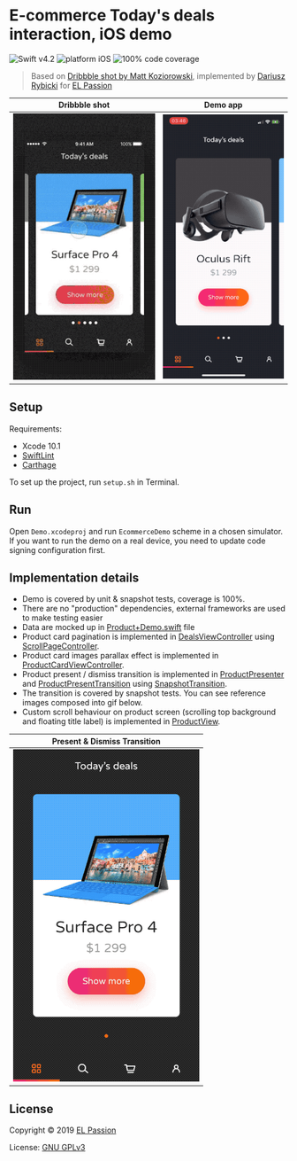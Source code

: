 # E-commerce Today's deals interaction, iOS demo

![Swift v4.2](https://img.shields.io/badge/swift-v4.2-orange.svg)
![platform iOS](https://img.shields.io/badge/platform-iOS-blue.svg)
![100% code coverage](https://img.shields.io/badge/covergage-100%25-success.svg)

> Based on [Dribbble shot by Matt Koziorowski](https://dribbble.com/shots/3116611-E-commerce-Today-s-deals-interaction), implemented by [Dariusz Rybicki](https://github.com/darrarski) for [EL Passion](https://www.elpassion.com)

|Dribbble shot|Demo app|
|:-:|:-:|
|[![Shot](Misc/shot.gif)](https://dribbble.com/shots/3116611-E-commerce-Today-s-deals-interaction)|![Preview](Misc/preview.gif)|

## Setup

Requirements: 

- Xcode 10.1
- [SwiftLint](https://github.com/realm/SwiftLint)
- [Carthage](https://github.com/Carthage/Carthage)

To set up the project, run `setup.sh` in Terminal.

## Run

Open `Demo.xcodeproj` and run `EcommerceDemo` scheme in a chosen simulator. If you want to run the demo on a real device, you need to update code signing configuration first.

## Implementation details

- Demo is covered by unit & snapshot tests, coverage is 100%.
- There are no "production" dependencies, external frameworks are used to make testing easier
- Data are mocked up in [Product+Demo.swift](EcommerceDemo/Models/Product+Demo.swift) file
- Product card pagination is implemented in [DealsViewController](EcommerceDemo/Components/Deals/DealsViewController.swift) using [ScrollPageController](EcommerceDemo/Components/ScrollPage/ScrollPageController.swift).
- Product card images parallax effect is implemented in [ProductCardViewController](EcommerceDemo/Components/ProductCard/ProductCardViewController.swift).
- Product present / dismiss transition is implemented in [ProductPresenter](EcommerceDemo/Components/Product/ProductPresenter.swift) and  [ProductPresentTransition](EcommerceDemo/Components/Product/ProductPresentTransition.swift) using [SnapshotTransition](EcommerceDemo/Components/SnapshotTransition/SnapshotTransition.swift).
- The transition is covered by snapshot tests. You can see reference images composed into gif below.
- Custom scroll behaviour on product screen (scrolling top background and floating title label) is implemented in [ProductView](EcommerceDemo/Components/Product/ProductView.swift).

|Present & Dismiss Transition|
|:-:|
|[![snapshot](Misc/transition_snapshots.gif)](EcommerceDemoTests/Components/Product/__Snapshots__/ProductPresentTransitionSpec)|


## License

Copyright © 2019 [EL Passion](https://www.elpassion.com)

License: [GNU GPLv3](LICENSE)
